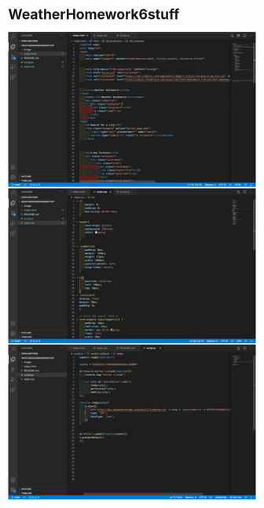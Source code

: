 # WeatherHomework6stuff


![](image/Screen%20Shot%202020-11-04%20at%201.00.50%20AM.png)
![](image/Screen%20Shot%202020-11-04%20at%201.01.02%20AM.png)
![](image/Screen%20Shot%202020-11-07%20at%208.24.07%20PM.png)